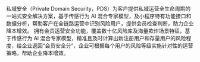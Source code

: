 私域安全（Private Domain Security，PDS）为客户提供私域运营全生命周期的一站式安全解决方案，基于传感行为 AI 混合专家模型，及小程序特有功能接口和数据分析，帮助客户在全链路运营中识别风险用户，提供会员检查判断，助力企业降本增效。
拥有会员运营安全功能，覆盖数十亿风险库及海量欺诈场景特征，基于传感行为 AI 混合专家模型，精准且及时计算出新注册用户和存量用户的风险程度，给企业返回“会员安全分”，企业可根据每个用户的风险等级实施针对性的运营策略，帮助企业降本增效。
